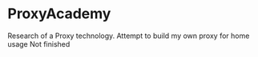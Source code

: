 # ProxyAcademy
Research of a Proxy technology. Attempt to build my own proxy for home usage
Not finished
